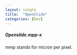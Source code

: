 ```yaml
---
layout: single
title:  "OpenSlide"
categories: [Dev]
---
```


##### Openslide.mpp-x

mmp stands for micron per pixel.
